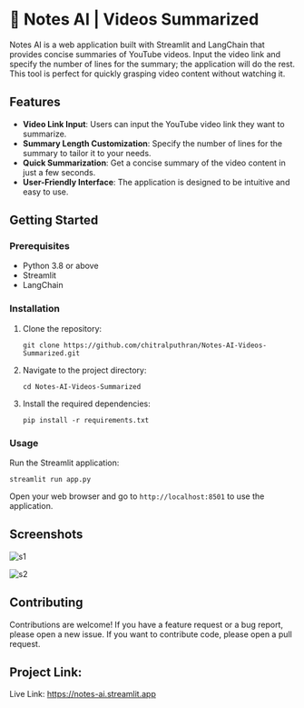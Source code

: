 # 📝 Notes AI | Videos Summarized

Notes AI is a web application built with Streamlit and LangChain that provides concise summaries of YouTube videos. Input the video link and specify the number of lines for the summary; the application will do the rest. This tool is perfect for quickly grasping video content without watching it.

## Features

- **Video Link Input**: Users can input the YouTube video link they want to summarize.
- **Summary Length Customization**: Specify the number of lines for the summary to tailor it to your needs.
- **Quick Summarization**: Get a concise summary of the video content in just a few seconds.
- **User-Friendly Interface**: The application is designed to be intuitive and easy to use.


## Getting Started

### Prerequisites

- Python 3.8 or above
- Streamlit
- LangChain

### Installation

1. Clone the repository:
   ```
   git clone https://github.com/chitralputhran/Notes-AI-Videos-Summarized.git
   ```

2. Navigate to the project directory:
   ```
   cd Notes-AI-Videos-Summarized
   ```

3. Install the required dependencies:
   ```
   pip install -r requirements.txt
   ```

### Usage

Run the Streamlit application:
```
streamlit run app.py
```
Open your web browser and go to `http://localhost:8501` to use the application.

## Screenshots
![s1](https://github.com/chitralputhran/Notes-AI-Videos-Summarized/assets/31520972/18c94820-8e15-4380-9d92-bb715d109e61)

![s2](https://github.com/chitralputhran/Notes-AI-Videos-Summarized/assets/31520972/166ad8bf-14cd-4138-9fc3-42b2d7a9373d)


## Contributing

Contributions are welcome! If you have a feature request or a bug report, please open a new issue. If you want to contribute code, please open a pull request.

## Project Link: 
Live Link: https://notes-ai.streamlit.app
